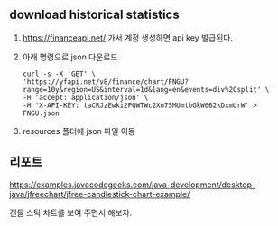 ## download historical statistics

1. https://financeapi.net/ 가서 계정 생성하면 api key 발급된다.
2. 아래 명령으로 json 다운로드

    ```
    curl -s -X 'GET' \
    'https://yfapi.net/v8/finance/chart/FNGU?range=10y&region=US&interval=1d&lang=en&events=div%2Csplit' \
    -H 'accept: application/json' \
    -H 'X-API-KEY: taCRJzEwki2PQWTWc2Xo75MUmtbGkW662kDxmUrW' > FNGU.json
    ```

3. resources 폴더에 json 파일 이동

## 리포트

https://examples.javacodegeeks.com/java-development/desktop-java/jfreechart/jfree-candlestick-chart-example/

캔들 스틱 차트를 보여 주면서 해보자.